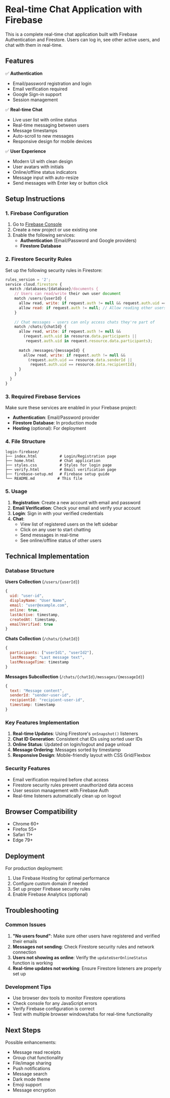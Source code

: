 # Real-time Chat Application with Firebase

This is a complete real-time chat application built with Firebase Authentication and Firestore. Users can log in, see other active users, and chat with them in real-time.

## Features

✅ **Authentication**
- Email/password registration and login
- Email verification required
- Google Sign-in support
- Session management

✅ **Real-time Chat**
- Live user list with online status
- Real-time messaging between users
- Message timestamps
- Auto-scroll to new messages
- Responsive design for mobile devices

✅ **User Experience**
- Modern UI with clean design
- User avatars with initials
- Online/offline status indicators
- Message input with auto-resize
- Send messages with Enter key or button click

## Setup Instructions

### 1. Firebase Configuration

1. Go to [Firebase Console](https://console.firebase.google.com/)
2. Create a new project or use existing one
3. Enable the following services:
   - **Authentication** (Email/Password and Google providers)
   - **Firestore Database**

### 2. Firestore Security Rules

Set up the following security rules in Firestore:

```javascript
rules_version = '2';
service cloud.firestore {
  match /databases/{database}/documents {
    // Users can read/write their own user document
    match /users/{userId} {
      allow read, write: if request.auth != null && request.auth.uid == userId;
      allow read: if request.auth != null; // Allow reading other users for chat list
    }
    
    // Chat messages - users can only access chats they're part of
    match /chats/{chatId} {
      allow read, write: if request.auth != null && 
        (request.auth.uid in resource.data.participants || 
         request.auth.uid in request.resource.data.participants);
      
      match /messages/{messageId} {
        allow read, write: if request.auth != null && 
          (request.auth.uid == resource.data.senderId || 
           request.auth.uid == resource.data.recipientId);
      }
    }
  }
}
```

### 3. Required Firebase Services

Make sure these services are enabled in your Firebase project:

- **Authentication**: Email/Password provider
- **Firestore Database**: In production mode
- **Hosting** (optional): For deployment

### 4. File Structure

```
login-firebase/
├── index.html          # Login/Registration page
├── home.html           # Chat application
├── styles.css          # Styles for login page
├── verify.html         # Email verification page
├── firebase-setup.md   # Firebase setup guide
└── README.md          # This file
```

### 5. Usage

1. **Registration**: Create a new account with email and password
2. **Email Verification**: Check your email and verify your account
3. **Login**: Sign in with your verified credentials
4. **Chat**: 
   - View list of registered users on the left sidebar
   - Click on any user to start chatting
   - Send messages in real-time
   - See online/offline status of other users

## Technical Implementation

### Database Structure

**Users Collection** (`/users/{userId}`)
```javascript
{
  uid: "user-id",
  displayName: "User Name",
  email: "user@example.com",
  online: true,
  lastActive: timestamp,
  createdAt: timestamp,
  emailVerified: true
}
```

**Chats Collection** (`/chats/{chatId}`)
```javascript
{
  participants: ["userId1", "userId2"],
  lastMessage: "Last message text",
  lastMessageTime: timestamp
}
```

**Messages Subcollection** (`/chats/{chatId}/messages/{messageId}`)
```javascript
{
  text: "Message content",
  senderId: "sender-user-id",
  recipientId: "recipient-user-id",
  timestamp: timestamp
}
```

### Key Features Implementation

1. **Real-time Updates**: Using Firestore's `onSnapshot()` listeners
2. **Chat ID Generation**: Consistent chat IDs using sorted user IDs
3. **Online Status**: Updated on login/logout and page unload
4. **Message Ordering**: Messages sorted by timestamp
5. **Responsive Design**: Mobile-friendly layout with CSS Grid/Flexbox

### Security Features

- Email verification required before chat access
- Firestore security rules prevent unauthorized data access
- User session management with Firebase Auth
- Real-time listeners automatically clean up on logout

## Browser Compatibility

- Chrome 60+
- Firefox 55+
- Safari 11+
- Edge 79+

## Deployment

For production deployment:

1. Use Firebase Hosting for optimal performance
2. Configure custom domain if needed
3. Set up proper Firebase security rules
4. Enable Firebase Analytics (optional)

## Troubleshooting

### Common Issues

1. **"No users found"**: Make sure other users have registered and verified their emails
2. **Messages not sending**: Check Firestore security rules and network connection
3. **Users not showing as online**: Verify the `updateUserOnlineStatus` function is working
4. **Real-time updates not working**: Ensure Firestore listeners are properly set up

### Development Tips

- Use browser dev tools to monitor Firestore operations
- Check console for any JavaScript errors
- Verify Firebase configuration is correct
- Test with multiple browser windows/tabs for real-time functionality

## Next Steps

Possible enhancements:
- Message read receipts
- Group chat functionality
- File/image sharing
- Push notifications
- Message search
- Dark mode theme
- Emoji support
- Message encryption
